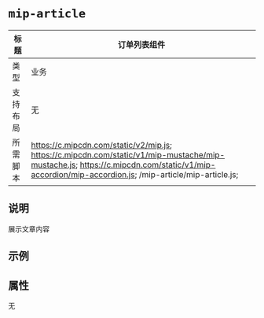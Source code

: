# `mip-article`

标题|订单列表组件
----|----
类型|业务
支持布局|无
所需脚本|  https://c.mipcdn.com/static/v2/mip.js;  https://c.mipcdn.com/static/v1/mip-mustache/mip-mustache.js;  https://c.mipcdn.com/static/v1/mip-accordion/mip-accordion.js;  /mip-article/mip-article.js;

## 说明

展示文章内容

## 示例

<mip-article></mip-article>

## 属性

无
